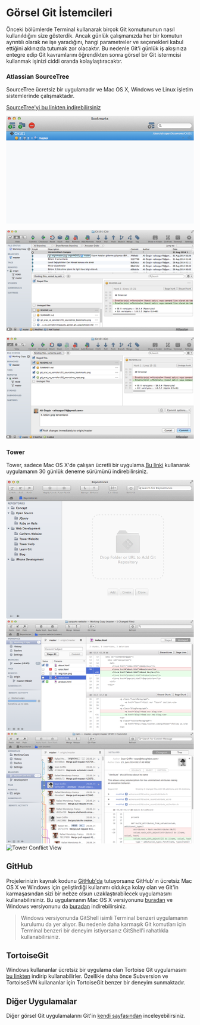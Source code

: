 # Görsel Git İstemcileri

Önceki bölümlerde Terminal kullanarak birçok Git komutununun nasıl kullanıldığını size gösterdik. Ancak günlük çalışmanızda her bir komutun ayrıntılı olarak ne işe yaradığını, hangi parametreler ve seçenekleri kabul ettiğini aklınızda tutumak zor olacaktır. Bu nedenle Git'i günlük iş akışınıza entegre edip Git kavramlarını öğrendikten sonra görsel bir Git istermcisi kullanmak işinizi ciddi oranda kolaylaştıracaktır.


### Atlassian SourceTree
SourceTree ücretsiz bir uygulamadır ve Mac OS X, Windows ve Linux işletim sistemlerinde çalışmaktadır.


[SourceTree'yi bu linkten indirebilirsiniz](http://www.sourcetreeapp.com/)


![SourceTree Bookmarks](.\01_sourcetree_bookmarks.png "SourceTree Bookmarks")

![SourceTree Repository](.\02_sourcetree_repo.png "SourceTree Repository")

![SourceTree Commit and Push](.\03_sourcetree_commit.png "SourceTree Commit and Push")

### Tower

Tower, sadece Mac OS X'de çalışan ücretli bir uygulama.[Bu linki](http://www.git-tower.com/) kullanarak uygulamanın 30 günlük deneme sürümünü indirebilirsiniz.


![Tower Repos](.\04_tower.png "Tower Repos")
![Tower Working Copy](.\05_tower_workingcopy.png "Tower Working Copy")
![Tower Commit History](.\06_tower_commithist.png "Tower Commit History")
![Tower Conflict View](.\07_tower_conflict "Tower Conflict View")

## GitHub
Projelerinizin kaynak kodunu [GitHub'da](http://www.github.com "GitHub") tutuyorsanız GitHub'ın ücretsiz Mac OS X ve Windows için geliştirdiği kullanımı oldukça kolay olan ve Git'in karmaşasından sizi bir nebze olsun uzaklaştırabilecek uygulamasını kullanabilirsiniz. Bu uygulamanın Mac OS X versiyonunu [buradan](https://mac.github.com) ve Windows versiyonunu da [buradan](https://windows.github.com) indirebilirsiniz.
> Windows versiyonunda GitShell isimli Terminal benzeri uygulamanın kurulumu da yer alıyor. Bu nedenle daha karmaşık Git komutları için Terminal benzeri bir deneyim istiyorsanız GitShell'i rahatlıkla kullanabilirsiniz.

## TortoiseGit

Windows kullananlar ücretsiz bir uygulama olan Tortoise Git uygulamasını [bu linkten](https://code.google.com/p/tortoisegit/) indirip kullanabilirler. Özellikle daha önce Subversion ve  TortoiseSVN kullananlar için TortoiseGit benzer bir deneyim sunmaktadır.

## Diğer Uygulamalar
Diğer görsel Git uygulamalarını Git'in [kendi sayfasından](http://git-scm.com/downloads/guis) inceleyebilirsiniz.

